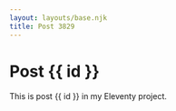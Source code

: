 ```yaml
---
layout: layouts/base.njk
title: Post 3829
---
```


# Post {{ id }}

This is post {{ id }} in my Eleventy project.
